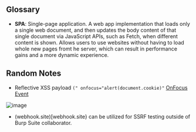 ## Glossary
- **SPA**: Single-page application. A web app implementation that loads only a single web document, and then updates the body content of that single document via JavaScript APIs, such as Fetch, when different content is shown. Allows users to use websites without having to load whole new pages fromt he server, which can result in performance gains and a more dynamic experience.

## Random Notes
- Reflective XSS payload `(" onfocus="alert(document.cookie)"` [OnFocus Event](https://www.w3schools.com/jsref/event_onfocus.asp)

![image](https://github.com/madslaz/Burp-Suite-Certified-Practitioner/assets/52518274/12554a2b-795e-4135-88eb-19db2d510fae)

- (webhook.site)[webhook.site} can be utilized for SSRF testing outside of Burp Suite collaborator. 
